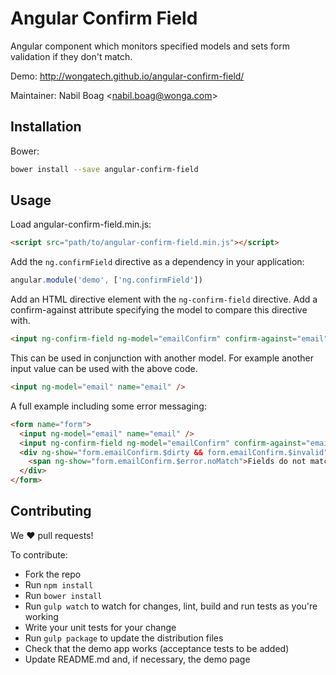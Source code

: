 Angular Confirm Field
=====================

Angular component which monitors specified models and sets form validation
if they don't match.

Demo: http://wongatech.github.io/angular-confirm-field/

Maintainer: Nabil Boag <<nabil.boag@wonga.com>>

Installation
------------

Bower:

```sh
bower install --save angular-confirm-field
```

Usage
-----

Load angular-confirm-field.min.js:

```html
<script src="path/to/angular-confirm-field.min.js"></script>
```

Add the `ng.confirmField` directive as a dependency in your application:

```javascript
angular.module('demo', ['ng.confirmField'])
```

Add an HTML directive element with the `ng-confirm-field` directive. Add a
confirm-against attribute specifying the model to compare this directive with.

```html
<input ng-confirm-field ng-model="emailConfirm" confirm-against="email" name="emailConfirm"/>
```

This can be used in conjunction with another model. For example another input
value can be used with the above code.

```html
<input ng-model="email" name="email" />
```

A full example including some error messaging:
```html
<form name="form">
  <input ng-model="email" name="email" />
  <input ng-confirm-field ng-model="emailConfirm" confirm-against="email" name="emailConfirm"/>
  <div ng-show="form.emailConfirm.$dirty && form.emailConfirm.$invalid">
    <span ng-show="form.emailConfirm.$error.noMatch">Fields do not match</span>
  </div>
</form>
```


Contributing
------------

We :heart: pull requests!

To contribute:

- Fork the repo
- Run `npm install`
- Run `bower install`
- Run `gulp watch` to watch for changes, lint, build and run tests as
  you're working
- Write your unit tests for your change
- Run `gulp package` to update the distribution files
- Check that the demo app works (acceptance tests to be added)
- Update README.md and, if necessary, the demo page
